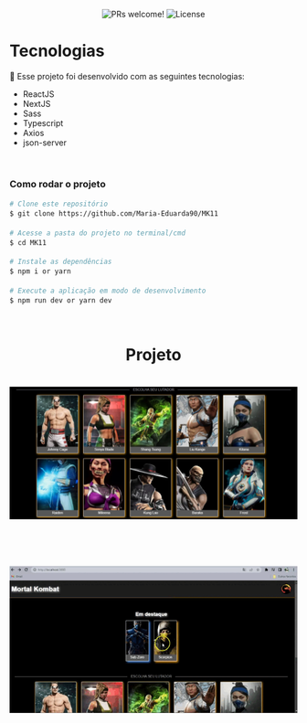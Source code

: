 <p align="center">
 <img src="https://img.shields.io/static/v1?label=PRs&message=welcome&color=49AA26&labelColor=000000" alt="PRs welcome!" />

  <img alt="License" src="https://img.shields.io/static/v1?label=license&message=MIT&color=49AA26&labelColor=000000">
</p>

# Tecnologias

🚀 Esse projeto foi desenvolvido com as seguintes tecnologias:

- ReactJS
- NextJS
- Sass
- Typescript
- Axios
- json-server

</br>

### Como rodar o projeto

```bash
# Clone este repositório
$ git clone https://github.com/Maria-Eduarda90/MK11

# Acesse a pasta do projeto no terminal/cmd
$ cd MK11

# Instale as dependências
$ npm i or yarn

# Execute a aplicação em modo de desenvolvimento
$ npm run dev or yarn dev

```

</br>

<h1 align="center"> 
	Projeto  
</h1>

<h1 align="center">
  <img borderRadius="4px" alt="MK" title="#Mortal-Kombat" src="./project/projeto.png" />
</h1>

</br>

<h1 align="center">
  <img alt="MK" title="#Mortal-Kombat" src="./project/mortal-kombat.gif" />
</h1>
